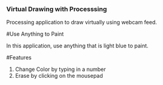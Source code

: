 ### Virtual Drawing with Processsing

Processing application to draw virtually using webcam feed.

#Use Anything to Paint

In this application, use anything that is light blue to paint.

#Features
1. Change Color by typing in a number
2. Erase by clicking on the mousepad